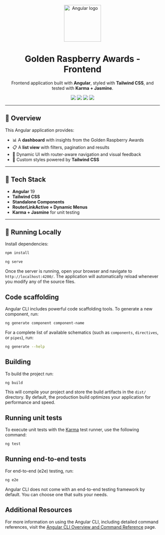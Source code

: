 <p align="center">
  <img src="https://angular.io/assets/images/logos/angular/angular.svg" width="120" alt="Angular logo"/>
</p>

<h1 align="center">Golden Raspberry Awards - Frontend</h1>

<p align="center">
  Frontend application built with <strong>Angular</strong>, styled with <strong>Tailwind CSS</strong>, and tested with <strong>Karma + Jasmine</strong>.
</p>

<p align="center">
  <img src="https://img.shields.io/badge/Angular-DD0031?style=for-the-badge&logo=angular&logoColor=white" />
  <img src="https://img.shields.io/badge/TailwindCSS-06B6D4?style=for-the-badge&logo=tailwindcss&logoColor=white" />
  <img src="https://img.shields.io/badge/Karma-5DDB60?style=for-the-badge&logo=karma&logoColor=white" />
  <img src="https://img.shields.io/badge/Jasmine-8A4182?style=for-the-badge&logo=jasmine&logoColor=white" />
</p>

---

## 📌 Overview

This Angular application provides:

- 📊 A **dashboard** with insights from the Golden Raspberry Awards
- 📋 A **list view** with filters, pagination and results
- 🎯 Dynamic UI with router-aware navigation and visual feedback
- 💅 Custom styles powered by **Tailwind CSS**

---

## 📂 Tech Stack

- **Angular** 19
- **Tailwind CSS**
- **Standalone Components**
- **RouterLinkActive + Dynamic Menus**
- **Karma + Jasmine** for unit testing

---

## 🚀 Running Locally

Install dependencies:

```bash
npm install
```

```bash
ng serve
```

Once the server is running, open your browser and navigate to `http://localhost:4200/`. The application will automatically reload whenever you modify any of the source files.

## Code scaffolding

Angular CLI includes powerful code scaffolding tools. To generate a new component, run:

```bash
ng generate component component-name
```

For a complete list of available schematics (such as `components`, `directives`, or `pipes`), run:

```bash
ng generate --help
```

## Building

To build the project run:

```bash
ng build
```

This will compile your project and store the build artifacts in the `dist/` directory. By default, the production build optimizes your application for performance and speed.

## Running unit tests

To execute unit tests with the [Karma](https://karma-runner.github.io) test runner, use the following command:

```bash
ng test
```

## Running end-to-end tests

For end-to-end (e2e) testing, run:

```bash
ng e2e
```

Angular CLI does not come with an end-to-end testing framework by default. You can choose one that suits your needs.

## Additional Resources

For more information on using the Angular CLI, including detailed command references, visit the [Angular CLI Overview and Command Reference](https://angular.dev/tools/cli) page.
